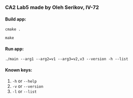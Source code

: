 ### CA2 Lab5 made by Oleh Serikov, IV-72

#### Build app:

`cmake .`

`make`

#### Run app:
`./main --arg1 --arg2=v1 --arg3=v2,v3 --version -h --list`


#### Known keys:

1. `-h` or `--help`
2. `-v` or `--version`
3. `-l` or `--list`
